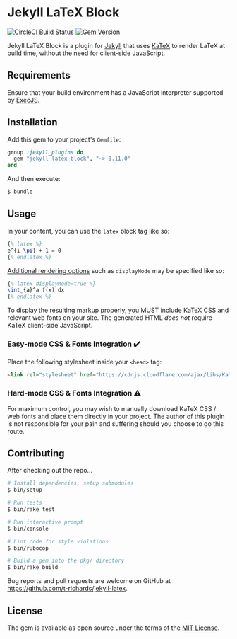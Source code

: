 # Jekyll LaTeX Block

[![CircleCI Build Status](https://img.shields.io/circleci/project/github/t-richards/jekyll-latex-block/master.svg?style=flat-square)](https://circleci.com/gh/t-richards/jekyll-latex-block)
[![Gem Version](https://img.shields.io/gem/v/jekyll-latex-block.svg?style=flat-square)](https://rubygems.org/gems/jekyll-latex-block)

Jekyll LaTeX Block is a plugin for [Jekyll][jekyll] that uses [KaTeX][katex] to
render LaTeX at build time, without the need for client-side JavaScript.

## Requirements

Ensure that your build environment has a JavaScript interpreter supported by
[ExecJS][execjs].

## Installation

Add this gem to your project's `Gemfile`:

```ruby
group :jekyll_plugins do
  gem "jekyll-latex-block", "~> 0.11.0"
end
```

And then execute:

```bash
$ bundle
```

## Usage

In your content, you can use the `latex` block tag like so:

```latex
{% latex %}
e^{i \pi} + 1 = 0
{% endlatex %}
```

[Additional rendering options][rendering-opts] such as `displayMode` may be
specified like so:

```latex
{% latex displayMode=true %}
\int_{a}^a f(x) dx
{% endlatex %}
```

To display the resulting markup properly, you MUST include KaTeX CSS and
relevant web fonts on your site. The generated HTML _does not_ require KaTeX
client-side JavaScript.

### Easy-mode CSS & Fonts Integration :heavy_check_mark:

Place the following stylesheet inside your `<head>` tag:

```html
<link rel="stylesheet" href="https://cdnjs.cloudflare.com/ajax/libs/KaTeX/0.11.0/katex.min.css" integrity="sha256-KoSSCu31XsbWh8THRt4pvxhcYkj3sEwDw/ZnIErNr4g=" crossorigin="anonymous" />
```

### Hard-mode CSS & Fonts Integration :warning:

For maximum control, you may wish to manually download KaTeX CSS / web fonts and
place them directly in your project. The author of this plugin is not
responsible for your pain and suffering should you choose to go this route.

## Contributing

After checking out the repo...

```bash
# Install dependencies, setup submodules
$ bin/setup

# Run tests
$ bin/rake test

# Run interactive prompt
$ bin/console

# Lint code for style violations
$ bin/rubocop

# Build a gem into the pkg/ directory
$ bin/rake build
```

Bug reports and pull requests are welcome on GitHub at
https://github.com/t-richards/jekyll-latex.

## License

The gem is available as open source under the terms of the [MIT License][mit-license].

[execjs]: https://github.com/rails/execjs
[jekyll]: https://jekyllrb.com
[katex]: https://katex.org
[mit-license]: https://opensource.org/licenses/MIT
[rendering-opts]: https://github.com/Khan/KaTeX#rendering-options
